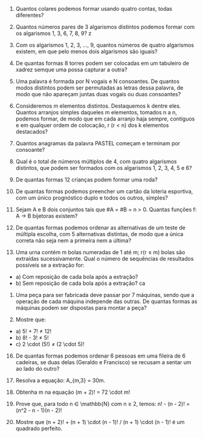 1. Quantos colares podemos formar usando quatro contas, todas diferentes?

2. Quantos números pares de 3 algarismos distintos podemos formar com os algarismos 1, 3, 6, 7, 8, 9?
z
3. Com os algarismos 1, 2, 3, ..., 9, quantos números de quatro algarismos existem, em que pelo menos dois algarismos são iguais?

4. De quantas formas 8 torres podem ser colocadas em um tabuleiro de xadrez semque uma possa capturar a outra?

5. Uma palavra é formada por N vogais e N consoantes. De quantos modos distintos podem ser permutadas as letras dessa palavra, de modo que não apareçam juntas duas vogais ou duas consoantes?

6. Consideremos m elementos distintos. Destaquemos k dentre eles. Quantos arranjos simples daqueles m elementos, tomados n a n, podemos formar, de modo que em cada arranjo haja sempre, contíguos e em qualquer ordem de colocação, r (r < n) dos k elementos destacados?

7. Quantos anagramas da palavra PASTEL começam e terminam por consoante?

8. Qual é o total de números múltiplos de 4, com quatro algarismos distintos, que podem ser formados com os algarismos 1, 2, 3, 4, 5 e 6?

9. De quantas formas 12 crianças podem formar uma roda?

10. De quantas formas podemos preencher um cartão da loteria esportiva, com um único prognóstico duplo e todos os outros, simples?

11. Sejam A e B dois conjuntos tais que #A = #B = n > 0. Quantas funções f: A → B bijetoras existem?

12. De quantas formas podemos ordenar as alternativas de um teste de múltipla escolha, com 5 alternativas distintas, de modo que a única correta não seja nem a primeira nem a última?

13. Uma urna contém m bolas numeradas de 1 até m; r(r ≤ m) bolas são extraídas sucessivamente. Qual o número de sequências de resultados possíveis se a extração for:

- a) Com reposição de cada bola após a extração?
- b) Sem reposição de cada bola após a extração?
ca
1. Uma peça para ser fabricada deve passar por 7 máquinas, sendo que a operação de cada máquina independe das outras. De quantas formas as máquinas podem ser dispostas para montar a peça?

2. Mostre que:

- a) 5! + 7! ≠ 12!
- b) 8! - 3! ≠ 5!
- c) 2 \cdot (5!) ≠ (2 \cdot 5)!

16. De quantas formas podemos ordenar 6 pessoas em uma fileira de 6 cadeiras, se duas delas (Geraldo e Francisco) se recusam a sentar um ao lado do outro?

17. Resolva a equação: A_{m,3} = 30m.

18. Obtenha m na equação (m + 2)! = 72 \cdot m!

19. Prove que, para todo n ∈ \mathbb{N} com n ≥ 2, temos: n! - (n - 2)! = (n^2 - n - 1)(n - 2)!

20. Mostre que (n + 2)! + (n + 1) \cdot (n - 1)! / (n + 1) \cdot (n - 1)! é um quadrado perfeito.